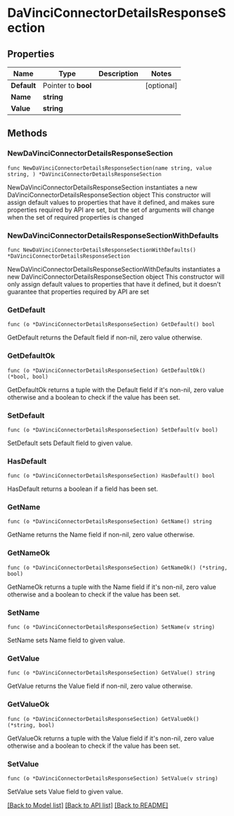 # DaVinciConnectorDetailsResponseSection

## Properties

Name | Type | Description | Notes
------------ | ------------- | ------------- | -------------
**Default** | Pointer to **bool** |  | [optional] 
**Name** | **string** |  | 
**Value** | **string** |  | 

## Methods

### NewDaVinciConnectorDetailsResponseSection

`func NewDaVinciConnectorDetailsResponseSection(name string, value string, ) *DaVinciConnectorDetailsResponseSection`

NewDaVinciConnectorDetailsResponseSection instantiates a new DaVinciConnectorDetailsResponseSection object
This constructor will assign default values to properties that have it defined,
and makes sure properties required by API are set, but the set of arguments
will change when the set of required properties is changed

### NewDaVinciConnectorDetailsResponseSectionWithDefaults

`func NewDaVinciConnectorDetailsResponseSectionWithDefaults() *DaVinciConnectorDetailsResponseSection`

NewDaVinciConnectorDetailsResponseSectionWithDefaults instantiates a new DaVinciConnectorDetailsResponseSection object
This constructor will only assign default values to properties that have it defined,
but it doesn't guarantee that properties required by API are set

### GetDefault

`func (o *DaVinciConnectorDetailsResponseSection) GetDefault() bool`

GetDefault returns the Default field if non-nil, zero value otherwise.

### GetDefaultOk

`func (o *DaVinciConnectorDetailsResponseSection) GetDefaultOk() (*bool, bool)`

GetDefaultOk returns a tuple with the Default field if it's non-nil, zero value otherwise
and a boolean to check if the value has been set.

### SetDefault

`func (o *DaVinciConnectorDetailsResponseSection) SetDefault(v bool)`

SetDefault sets Default field to given value.

### HasDefault

`func (o *DaVinciConnectorDetailsResponseSection) HasDefault() bool`

HasDefault returns a boolean if a field has been set.

### GetName

`func (o *DaVinciConnectorDetailsResponseSection) GetName() string`

GetName returns the Name field if non-nil, zero value otherwise.

### GetNameOk

`func (o *DaVinciConnectorDetailsResponseSection) GetNameOk() (*string, bool)`

GetNameOk returns a tuple with the Name field if it's non-nil, zero value otherwise
and a boolean to check if the value has been set.

### SetName

`func (o *DaVinciConnectorDetailsResponseSection) SetName(v string)`

SetName sets Name field to given value.


### GetValue

`func (o *DaVinciConnectorDetailsResponseSection) GetValue() string`

GetValue returns the Value field if non-nil, zero value otherwise.

### GetValueOk

`func (o *DaVinciConnectorDetailsResponseSection) GetValueOk() (*string, bool)`

GetValueOk returns a tuple with the Value field if it's non-nil, zero value otherwise
and a boolean to check if the value has been set.

### SetValue

`func (o *DaVinciConnectorDetailsResponseSection) SetValue(v string)`

SetValue sets Value field to given value.



[[Back to Model list]](../README.md#documentation-for-models) [[Back to API list]](../README.md#documentation-for-api-endpoints) [[Back to README]](../README.md)


